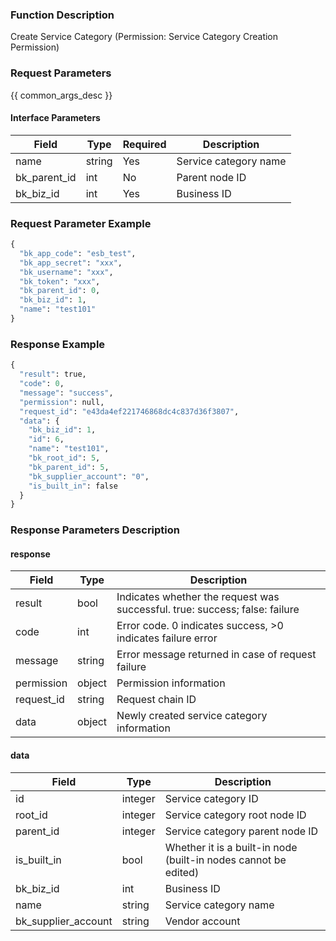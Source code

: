 ### Function Description

Create Service Category (Permission: Service Category Creation Permission)

### Request Parameters

{{ common_args_desc }}

#### Interface Parameters

| Field        | Type   | Required | Description           |
| ------------ | ------ | -------- | --------------------- |
| name         | string | Yes      | Service category name |
| bk_parent_id | int    | No       | Parent node ID        |
| bk_biz_id    | int    | Yes      | Business ID           |

### Request Parameter Example

```python
{
  "bk_app_code": "esb_test",
  "bk_app_secret": "xxx",
  "bk_username": "xxx",
  "bk_token": "xxx",
  "bk_parent_id": 0,
  "bk_biz_id": 1,
  "name": "test101"
}
```

### Response Example

```python
{
  "result": true,
  "code": 0,
  "message": "success",
  "permission": null,
  "request_id": "e43da4ef221746868dc4c837d36f3807",
  "data": {
    "bk_biz_id": 1,
    "id": 6,
    "name": "test101",
    "bk_root_id": 5,
    "bk_parent_id": 5,
    "bk_supplier_account": "0",
    "is_built_in": false
  }
}
```

### Response Parameters Description

#### response

| Field       | Type   | Description                                                  |
| ---------- | ------ | ------------------------------------------------------------ |
| result     | bool   | Indicates whether the request was successful. true: success; false: failure |
| code       | int    | Error code. 0 indicates success, >0 indicates failure error  |
| message    | string | Error message returned in case of request failure            |
| permission | object | Permission information                                       |
| request_id | string | Request chain ID                                             |
| data       | object | Newly created service category information                   |

#### data

| Field               | Type    | Description                                                  |
| ------------------- | ------- | ------------------------------------------------------------ |
| id                  | integer | Service category ID                                          |
| root_id             | integer | Service category root node ID                                |
| parent_id           | integer | Service category parent node ID                              |
| is_built_in         | bool    | Whether it is a built-in node (built-in nodes cannot be edited) |
| bk_biz_id           | int     | Business ID                                                  |
| name                | string  | Service category name                                        |
| bk_supplier_account | string  | Vendor account                                               |